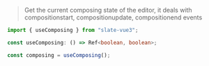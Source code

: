 > Get the current composing state of the editor, it deals with compositionstart, compositionupdate, compositionend events

```typescript
import { useComposing } from "slate-vue3";

const useComposing: () => Ref<boolean, boolean>;

const composing = useComposing();
```
